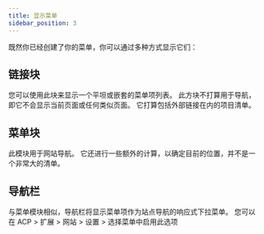 ```yaml
---
title: 显示菜单
sidebar_position: 3
---
```


既然你已经创建了你的菜单，你可以通过多种方式显示它们：

## 链接块
您可以使用此块来显示一个平坦或嵌套的菜单项列表。 此方块不打算用于导航，即它不会显示当前页面或任何类似页面。 它打算包括外部链接在内的项目清单。

## 菜单块
此模块用于网站导航。 它还进行一些额外的计算，以确定目前的位置，并不是一个非常大的清单。

## 导航栏
与菜单模块相似，导航栏将显示菜单项作为站点导航的响应式下拉菜单。 您可以在 ACP > 扩展 > 网站 > 设置 > 选择菜单中启用此选项
